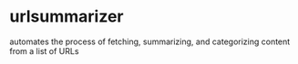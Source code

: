 # urlsummarizer
automates the process of fetching, summarizing, and categorizing content from a list of URLs

